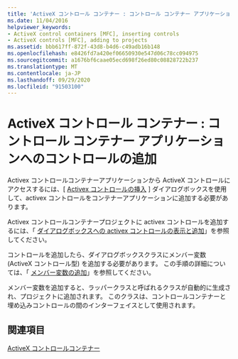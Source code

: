 ```yaml
---
title: 'ActiveX コントロール コンテナー : コントロール コンテナー アプリケーションへのコントロールの追加'
ms.date: 11/04/2016
helpviewer_keywords:
- ActiveX control containers [MFC], inserting controls
- ActiveX controls [MFC], adding to projects
ms.assetid: bbb617ff-872f-43d8-b4d6-c49adb16b148
ms.openlocfilehash: e8426fd7a420ef06650930e547d06c78cc094975
ms.sourcegitcommit: a1676bf6caae05ecd698f26ed80c08828722b237
ms.translationtype: MT
ms.contentlocale: ja-JP
ms.lasthandoff: 09/29/2020
ms.locfileid: "91503100"
---
```

# <a name="activex-control-containers-inserting-a-control-into-a-control-container-application"></a>ActiveX コントロール コンテナー : コントロール コンテナー アプリケーションへのコントロールの追加

Activex コントロールコンテナーアプリケーションから ActiveX コントロールにアクセスするには、[ [Activex コントロールの挿入](../windows/adding-editing-or-deleting-controls.md) ] ダイアログボックスを使用して、activex コントロールをコンテナーアプリケーションに追加する必要があります。

Activex コントロールコンテナープロジェクトに activex コントロールを追加するには、「 [ダイアログボックスへの activex コントロールの表示と追加](../windows/adding-editing-or-deleting-controls.md)」を参照してください。

コントロールを追加したら、ダイアログボックスクラスにメンバー変数 (ActiveX コントロール型) を追加する必要があります。 この手順の詳細については、「 [メンバー変数の追加](../ide/adding-a-member-variable-visual-cpp.md)」を参照してください。

メンバー変数を追加すると、ラッパークラスと呼ばれるクラスが自動的に生成され、プロジェクトに追加されます。 このクラスは、コントロールコンテナーと埋め込みコントロールの間のインターフェイスとして使用されます。

## <a name="see-also"></a>関連項目

[ActiveX コントロールコンテナー](activex-control-containers.md)
